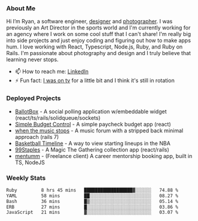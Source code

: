 ### About Me
Hi I’m Ryan, a software engineer, [designer](https://www.denvermullets.com/video) and [photographer](https://www.denvermullets.com/). I was previously an Art Director in the sports world and I'm currently working for an agency where I work on some cool stuff that I can't share! I'm really big into side projects and just enjoy coding and figuring out how to make apps hum. I love working with React, Typescript, Node.js, Ruby, and Ruby on Rails. I'm passionate about photography and design and I truly believe that learning never stops.

- 📫 How to reach me: [LinkedIn](https://www.linkedin.com/in/ryanvaznis)
- ⚡ Fun fact: [I was on tv](https://vimeo.com/381425882) for a little bit and I think it's still in rotation

### Deployed Projects
- [BallotBox](https://voteballotbox.com/) - A social polling application w/embeddable widget (react/ts/rails/solidqueue/sockets)
- [Simple Budget Control](https://simplebudgetcontrol.com/) - A simple paycheck budget app (react)
- [when the music stops](https://whenthemusicstops.net) - A music forum with a stripped back minimal approach (rails 7)
- [Basketball Timeline](https://basketball-timeline.com/?team=PHO&year=2023) - A way to view starting lineups in the NBA
- [99Staples](https://www.99staples.com/collections/denvermullets/9) - A Magic The Gathering collection app (react/rails)
- [mentumm](https://portal.mentumm.com/) - (Freelance client) A career mentorship booking app, built in TS, NodeJS

### Weekly Stats
<!--START_SECTION:waka-->

```txt
Ruby         8 hrs 45 mins   ██████████████████▓░░░░░░   74.88 %
YAML         58 mins         ██░░░░░░░░░░░░░░░░░░░░░░░   08.27 %
Bash         36 mins         █▒░░░░░░░░░░░░░░░░░░░░░░░   05.14 %
ERB          27 mins         █░░░░░░░░░░░░░░░░░░░░░░░░   03.86 %
JavaScript   21 mins         ▓░░░░░░░░░░░░░░░░░░░░░░░░   03.07 %
```

<!--END_SECTION:waka-->
